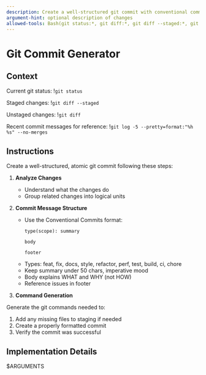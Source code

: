 ```yaml
---
description: Create a well-structured git commit with conventional commit format
argument-hint: optional description of changes
allowed-tools: Bash(git status:*, git diff:*, git diff --staged:*, git log:*)
---
```


# Git Commit Generator

## Context
Current git status:
!`git status`

Staged changes:
!`git diff --staged`

Unstaged changes:
!`git diff`

Recent commit messages for reference:
!`git log -5 --pretty=format:"%h %s" --no-merges`

## Instructions

Create a well-structured, atomic git commit following these steps:

1. **Analyze Changes**
   - Understand what the changes do
   - Group related changes into logical units

2. **Commit Message Structure**
   - Use the Conventional Commits format:
     ```
     type(scope): summary
     
     body
     
     footer
     ```
   - Types: feat, fix, docs, style, refactor, perf, test, build, ci, chore
   - Keep summary under 50 chars, imperative mood
   - Body explains WHAT and WHY (not HOW)
   - Reference issues in footer

3. **Command Generation**

Generate the git commands needed to:
1. Add any missing files to staging if needed
2. Create a properly formatted commit
3. Verify the commit was successful

## Implementation Details
$ARGUMENTS